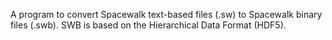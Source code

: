 A program to convert Spacewalk text-based files (.sw) to Spacewalk binary files (.swb). SWB is based on the Hierarchical Data Format (HDF5).
